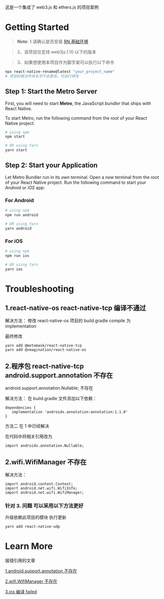 这是一个集成了 web3.js 和 ethers.js 的项目案例

# Getting Started

> **Note**: 1.请确认是否安装 [RN 基础环境](https://reactnative.dev/docs/environment-setup)

> 2、该项目仅支持 web3js.1.10 以下的版本

> 3、如果想使用本项目作为脚手架可以执行以下命令

```bash
npx react-native-rename@latest "your_project_name"
# 项目的根文件夹名字不会更改，可自行修改

```

## Step 1: Start the Metro Server

First, you will need to start **Metro**, the JavaScript _bundler_ that ships _with_ React Native.

To start Metro, run the following command from the _root_ of your React Native project:

```bash
# using npm
npm start

# OR using Yarn
yarn start
```

## Step 2: Start your Application

Let Metro Bundler run in its _own_ terminal. Open a _new_ terminal from the _root_ of your React Native project. Run the following command to start your _Android_ or _iOS_ app:

### For Android

```bash
# using npm
npm run android

# OR using Yarn
yarn android
```

### For iOS

```bash
# using npm
npm run ios

# OR using Yarn
yarn ios
```

<!-- If everything is set up _correctly_, you should see your new app running in your _Android Emulator_ or _iOS Simulator_ shortly provided you have set up your emulator/simulator correctly.

This is one way to run your app — you can also run it directly from within Android Studio and Xcode respectively. -->

<!-- ## Step 3: Modifying your App

Now that you have successfully run the app, let's modify it.

1. Open `App.tsx` in your text editor of choice and edit some lines.
2. For **Android**: Press the <kbd>R</kbd> key twice or select **"Reload"** from the **Developer Menu** (<kbd>Ctrl</kbd> + <kbd>M</kbd> (on Window and Linux) or <kbd>Cmd ⌘</kbd> + <kbd>M</kbd> (on macOS)) to see your changes!

   For **iOS**: Hit <kbd>Cmd ⌘</kbd> + <kbd>R</kbd> in your iOS Simulator to reload the app and see your changes! -->

# Troubleshooting

## 1.react-native-os react-native-tcp 编译不通过

解决方法：
修改 react-native-os 项目的 build.gradle compile 为 implementation

最终修改

```
yarn add @metamask/react-native-tcp
yarn add @vmagination/react-native-os
```

## 2.程序包 react-native-tcp android.support.annotation 不存在

android.support.annotation.Nullable; 不存在

解决方法：
在 build.gradle 文件添加以下依赖：

```
dependencies {
   implementation 'androidx.annotation:annotation:1.1.0'
}
```

方法二
在 1 中已经解决

在代码中将相关引用改为

```
import androidx.annotation.Nullable;
```

## 2.wifi.WifiManager 不存在

解决方法：

```
import android.content.Context;
import android.net.wifi.WifiInfo;
import android.net.wifi.WifiManager;
```

### 针对 3. 问题 可以采用以下方法更好

升级依赖此项目的模块
执行更新

```bash
yarn add react-native-udp
```

# Learn More

报错引用的文章

[1.android.support.annotation 不存在](https://blog.csdn.net/liting870907/article/details/121158951)

[2.wifi.WifiManager 不存在](https://blog.csdn.net/niudaly/article/details/27678395)

[3.ios 编译 failed](https://levelup.gitconnected.com/tutorial-how-to-set-up-web3js-1-x-with-react-native-0-6x-2021-467b2e0c94a4)
